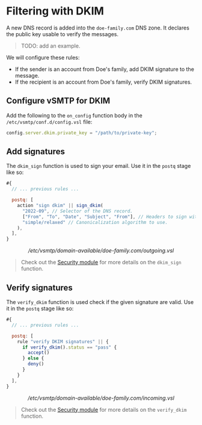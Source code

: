 # Filtering with DKIM

A new DNS record is added into the `doe-family.com` DNS zone. It declares the public key usable to verify the messages.

> TODO: add an example.

We will configure these rules:

- If the sender is an account from Doe's family, add DKIM signature to the message.
- If the recipient is an account from Doe's family, verify DKIM signatures.

## Configure vSMTP for DKIM

Add the following to the `on_config` function body in the `/etc/vsmtp/conf.d/config.vsl` file:

```js
config.server.dkim.private_key = "/path/to/private-key";
```

## Add signatures

The `dkim_sign` function is used to sign your email. Use it in the `postq` stage like so:
```js
#{
  // ... previous rules ...

  postq: [
    action "sign dkim" || sign_dkim(
      "2022-09", // Selector of the DNS record.
      ["From", "To", "Date", "Subject", "From"], // Headers to sign with.
      "simple/relaxed" // Canonicalization algorithm to use.
    ),
  ],
}
```
<p style="text-align: center;"> <i>/etc/vsmtp/domain-available/doe-family.com/outgoing.vsl</i> </p>

> Check out the [Security module](/src/reference/vSL/api/Security.md) for more details on the `dkim_sign` function.

## Verify signatures

The `verify_dkim` function is used check if the given signature are valid. Use it in the `postq` stage like so:

```js
#{
  // ... previous rules ...

  postq: [
    rule "verify DKIM signatures" || {
      if verify_dkim().status == "pass" {
        accept()
      } else {
        deny()
      }
    }
  ],
}
```
<p style="text-align: center;"> <i>/etc/vsmtp/domain-available/doe-family.com/incoming.vsl</i> </p>

> Check out the [Security module](/src/reference/vSL/api/Security.md) for more details on the `verify_dkim` function.